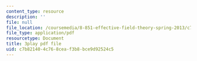 ```yaml
---
content_type: resource
description: ''
file: null
file_location: /coursemedia/8-851-effective-field-theory-spring-2013/c7b821404c768ceaf3b8bce9d92524c5_WtOJN2TCD6o.pdf
file_type: application/pdf
resourcetype: Document
title: 3play pdf file
uid: c7b82140-4c76-8cea-f3b8-bce9d92524c5
---
```

